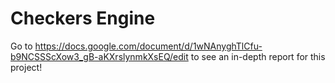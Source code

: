 # Checkers Engine
Go to https://docs.google.com/document/d/1wNAnyghTlCfu-b9NCSSScXow3_gB-aKXrslynmkXsEQ/edit to see an in-depth report for this project!
